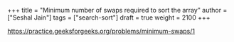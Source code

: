 +++
title = "Minimum number of swaps required to sort the array"
author = ["Seshal Jain"]
tags = ["search-sort"]
draft = true
weight = 2100
+++

<https://practice.geeksforgeeks.org/problems/minimum-swaps/1>
